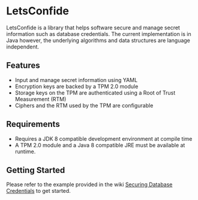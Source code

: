 # LetsConfide 
LetsConfide is a library that helps software secure and manage secret information such as database credentials. 
The current implementation is in Java however, the underlying algorithms and data structures are language independent.  

## Features
* Input and manage secret information using YAML 
* Encryption keys are backed by a TPM 2.0 module
* Storage keys on the TPM are authenticated using a Root of Trust Measurement (RTM)
* Ciphers and the RTM used by the TPM are configurable 

## Requirements
* Requires a JDK 8 compatible development environment at compile time  
* A TPM 2.0 module and a Java 8 compatible JRE must be available at runtime. 

## Getting Started 
Please refer to the example provided in the wiki [Securing Database Credentials](../../wiki/Overview-of-Operation#example-securing-database-credentials) to get started. 
